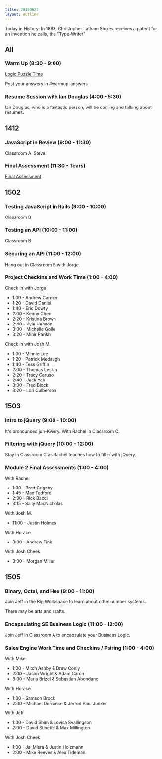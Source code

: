 ```yaml
---
title: 20150623
layout: outline
---
```


Today in History: In 1868, Christopher Latham Sholes receives a patent for an invention he calls,
the "Type-Writer"

## All

### Warm Up (8:30 - 9:00)

[Logic Puzzle Time](http://cl.ly/0c402c1Y1R0c)

Post your answers in #warmup-answers

### Resume Session with Ian Douglas (4:00 - 5:30)

Ian Douglas, who is a fantastic person, will be coming and talking about resumes.


## 1412 

### JavaScript in Review (9:00 - 11:30)

Classroom A. Steve.

### Final Assessment (11:30 - Tears)

[Final Assessment](https://www.youtube.com/watch?v=9jK-NcRmVcw)


## 1502

### Testing JavaScript in Rails (9:00 - 10:00)

Classroom B

### Testing an API (10:00 - 11:00)

Classroom B

### Securing an API (11:00 - 12:00)

Hang out in Classroom B with Jorge.

### Project Checkins and Work Time (1:00 - 4:00)

Check in with Jorge

* 1:00 - Andrew Carmer
* 1:20 - David Daniel
* 1:40 - Eric Dowty
* 2:00 - Kenny Chen
* 2:20 - Kristina Brown
* 2:40 - Kyle Henson
* 3:00 - Michelle Golle
* 3:20 - Mihir Parikh

Check in with Josh M.

* 1:00 - Minnie Lee
* 1:20 - Patrick Medaugh
* 1:40 - Tess Griffin
* 2:00 - Thomas Leskin
* 2:20 - Tracy Caruso
* 2:40 - Jack Yeh
* 3:00 - Fred Block
* 3:20 - Lori Culberson


## 1503

### Intro to jQuery (9:00 - 10:00)

It's pronounced juh-Kwery.  With Rachel in Classroom C. 

### Filtering with jQuery (10:00 - 12:00) 

Stay in Classroom C as Rachel teaches how to filter with jQuery.

### Module 2 Final Assessments (1:00 - 4:00)

With Rachel

* 1:00 - Brett Grigsby
* 1:45 - Max Tedford
* 2:30 - Rick Bacci
* 3:15 - Sally MacNicholas

With Josh M.

* 11:00 - Justin Holmes

With Horace

* 3:00 - Andrew Fink

With Josh Cheek

* 3:00 - Morgan Miller


## 1505

### Binary, Octal, and Hex (9:00 - 11:00)

Join Jeff in the Big Workspace to learn about other number systems. 

There may be arts and crafts.

### Encapsulating SE Business Logic (11:00 - 12:00)

Join Jeff in Classroom A to encapsulate your Business Logic.

### Sales Engine Work Time and Checkins / Pairing (1:00 - 4:00)

With Mike

* 1:00 - Mitch Ashby & Drew Conly
* 2:00 - Jason Wright & Adam Caron
* 3:00 - Marla Brizel & Sebastian Abondano

With Horace

* 1:00 - Samson Brock
* 2:00 - Michael Dorrance & Jerrod Paul Junker

With Jeff

* 1:00 - David Shim & Lovisa Svallingson
* 2:00 - David Stinette & Max Millington

With Josh Cheek

* 1:00 - Jai Misra & Justin Holzmann
* 2:00 - Mike Reeves & Alex Tideman